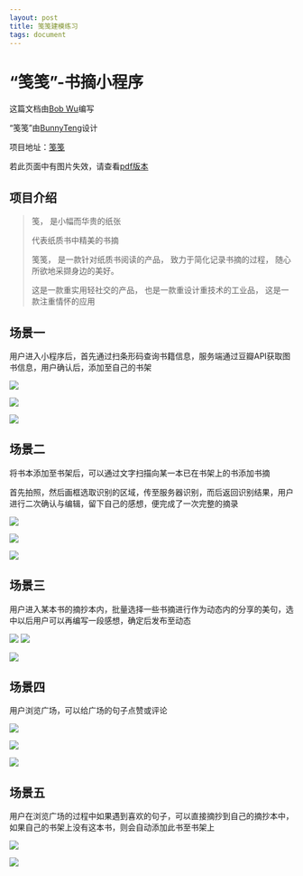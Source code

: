 ```yaml
---
layout: post
title: 笺笺建模练习
tags: document
---
```


# “笺笺”-书摘小程序

这篇文档由[Bob Wu](https://github.com/Bowenwu1)编写

“笺笺”由[BunnyTeng](https://github.com/BunnyTeng)设计

项目地址：[笺笺](https://github.com/Bowenwu1/JIAN-JIAN)

若此页面中有图片失效，请查看[pdf版本](https://github.com/ChickenDinner8/ChickenDinner8.github.io/blob/master/public/pdf/%E5%BB%BA%E6%A8%A1%E7%BB%83%E4%B9%A0pdf%E7%89%88%E6%9C%AC.pdf)

## 项目介绍

> 笺， 是小幅而华贵的纸张 
>
> 代表纸质书中精美的书摘
>
> 笺笺， 是一款针对纸质书阅读的产品， 致力于简化记录书摘的过程， 随心所欲地采撷身边的美好。 
>
> 这是一款重实用轻社交的产品， 也是一款重设计重技术的工业品， 这是一款注重情怀的应用

## 场景一

用户进入小程序后，首先通过扫条形码查询书籍信息，服务端通过豆瓣API获取图书信息，用户确认后，添加至自己的书架

![](https://ws2.sinaimg.cn/large/006tKfTcly1fr7uwbbwmmj30yi1pcgq3.jpg)

![](https://ws3.sinaimg.cn/large/006tKfTcly1fr7uwhnldlj30yi1pcn0y.jpg)

![](https://ws2.sinaimg.cn/large/006tKfTcly1fr7ux8uw22j30yi1pcq7v.jpg)

## 场景二

将书本添加至书架后，可以通过文字扫描向某一本已在书架上的书添加书摘

首先拍照，然后画框选取识别的区域，传至服务器识别，而后返回识别结果，用户进行二次确认与编辑，留下自己的感想，便完成了一次完整的摘录

![](https://ws1.sinaimg.cn/large/006tNc79ly1fr7v2x0ujyj30yi1pcwjh.jpg)

![](https://ws4.sinaimg.cn/large/006tNc79ly1fr7v3ojadsj30yi1pc149.jpg)

![](https://ws1.sinaimg.cn/large/006tNc79ly1fr7v3xu9bgj30yi1pctc8.jpg)

## 场景三

用户进入某本书的摘抄本内，批量选择一些书摘进行作为动态内的分享的美句，选中以后用户可以再编写一段感想，确定后发布至动态

![](https://ws4.sinaimg.cn/large/006tNc79ly1fr7vazjmlfj30yi1pc777.jpg)
![](https://ws1.sinaimg.cn/large/006tNc79ly1fr7vb9cpv4j30yi1pcaev.jpg)

![](https://ws4.sinaimg.cn/large/006tNc79ly1fr7vbgf82uj30yi1pc45s.jpg)

## 场景四

用户浏览广场，可以给广场的句子点赞或评论

![](https://ws1.sinaimg.cn/large/006tNc79ly1fr7ve0tci8j30yi1pcdn3.jpg)

![](https://ws1.sinaimg.cn/large/006tNc79ly1fr7ve89315j30yi1pctf5.jpg)

![](https://ws2.sinaimg.cn/large/006tNc79ly1fr7vedp6ujj30yi1pcn17.jpg)

## 场景五

用户在浏览广场的过程中如果遇到喜欢的句子，可以直接摘抄到自己的摘抄本中，如果自己的书架上没有这本书，则会自动添加此书至书架上

![](https://ws2.sinaimg.cn/large/006tNc79ly1fr7vhkvzj3j30u01hcwhl.jpg)

![](https://ws1.sinaimg.cn/large/006tNc79ly1fr7vhq7lezj30u01hc41n.jpg)

